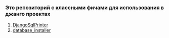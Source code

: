 ### Это репозиторий с классными фичами для использования в джанго проектах

1. [DjangoSqlPrinter](https://github.com/Rwwwrl/DjangoSqlPrinter)
2. [database_installer](https://github.com/Rwwwrl/database_installer/tree/0c860fc640f3d8820c7c89536a0d5f5397e75cf7)
